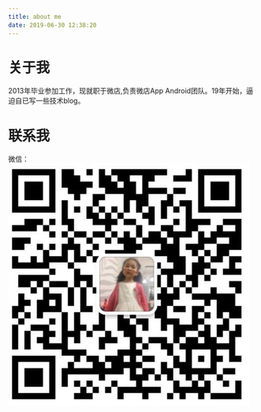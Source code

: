 ```yaml
---
title: about me
date: 2019-06-30 12:38:20
---
```

# 关于我
2013年毕业参加工作，现就职于微店,负责微店App Android团队。19年开始，逼迫自已写一些技术blog。

# 联系我

微信：
![](https://raw.githubusercontent.com/emile2013/emile2013.github.io/source/source/imgs/WechatIMG2.jpeg) 


